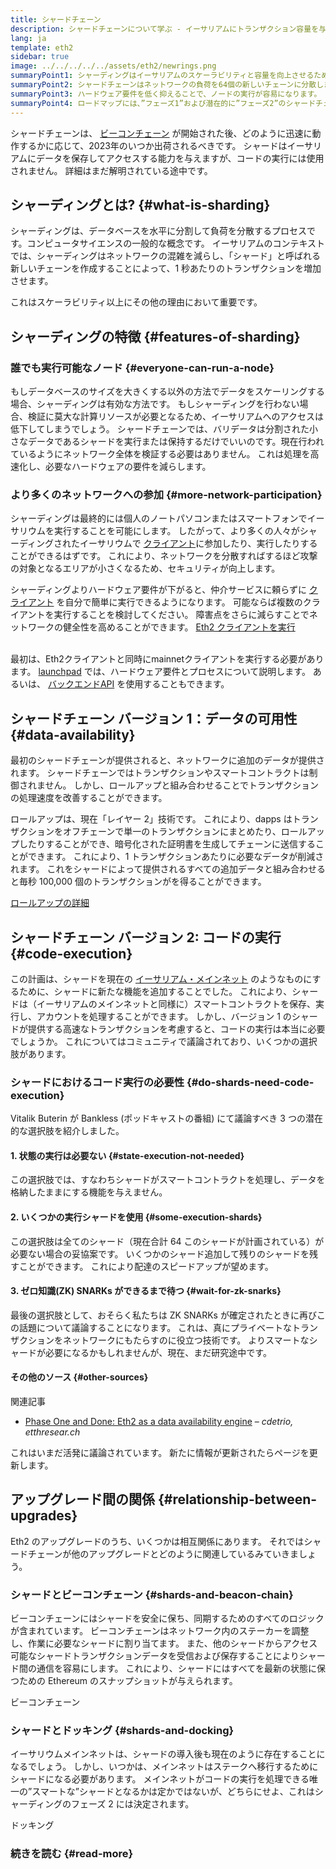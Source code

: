 ```yaml
---
title: シャードチェーン
description: シャードチェーンについて学ぶ - イーサリアムにトランザクション容量を与え、実行を容易にするネットワークのパーティション。
lang: ja
template: eth2
sidebar: true
image: ../../../../../assets/eth2/newrings.png
summaryPoint1: シャーディングはイーサリアムのスケーラビリティと容量を向上させるためのマルチフェーズアップグレードです
summaryPoint2: シャードチェーンはネットワークの負荷を64個の新しいチェーンに分散します。
summaryPoint3: ハードウェア要件を低く抑えることで、ノードの実行が容易になります。
summaryPoint4: ロードマップには、”フェーズ1”および潜在的に”フェーズ2”のシャードチェーンに関する作業が含まれます。
---
```


<UpgradeStatus date="~2023">
    シャードチェーンは、 <a href="/eth2/beacon-chain/">ビーコンチェーン</a> が開始された後、どのように迅速に動作するかに応じて、2023年のいつか出荷されるべきです。 シャードはイーサリアムにデータを保存してアクセスする能力を与えますが、コードの実行には使用されません。 詳細はまだ解明されている途中です。
</UpgradeStatus>

## シャーディングとは? {#what-is-sharding}

シャーディングは、データベースを水平に分割して負荷を分散するプロセスです。コンピュータサイエンスの一般的な概念です。 イーサリアムのコンテキストでは、シャーディングはネットワークの混雑を減らし、「シャード」と呼ばれる新しいチェーンを作成することによって、1 秒あたりのトランザクションを増加させます。

これはスケーラビリティ以上にその他の理由において重要です。

## シャーディングの特徴 {#features-of-sharding}

### 誰でも実行可能なノード {#everyone-can-run-a-node}

もしデータベースのサイズを大きくする以外の方法でデータをスケーリングする場合、シャーディングは有効な方法です。 もしシャーディングを行わない場合、検証に莫大な計算リソースが必要となるため、イーサリアムへのアクセスは低下してしまうでしょう。 シャードチェーンでは、バリデータは分割された小さなデータであるシャードを実行または保持するだけでいいのです。現在行われているようにネットワーク全体を検証する必要はありません。 これは処理を高速化し、必要なハードウェアの要件を減らします。

### より多くのネットワークへの参加 {#more-network-participation}

シャーディングは最終的には個人のノートパソコンまたはスマートフォンでイーサリウムを実行することを可能にします。 したがって、より多くの人々がシャーディングされたイーサリウムで [クライアント](/developers/docs/nodes-and-clients/)に参加したり、実行したりすることができるはずです。 これにより、ネットワークを分散すればするほど攻撃の対象となるエリアが小さくなるため、セキュリティが向上します。

シャーディングよりハードウェア要件が下がると、仲介サービスに頼らずに [クライアント](/developers/docs/nodes-and-clients/) を自分で簡単に実行できるようになります。 可能ならば複数のクライアントを実行することを検討してください。 障害点をさらに減らすことでネットワークの健全性を高めることができます。 [Eth2 クライアントを実行](/eth2/get-involved/)

<br />

<InfoBanner isWarning={true}>
  最初は、Eth2クライアントと同時にmainnetクライアントを実行する必要があります。 <a href="https://launchpad.ethereum.org" target="_blank">launchpad</a> では、ハードウェア要件とプロセスについて説明します。 あるいは、 <a href="/developers/docs/apis/backend/#available-libraries">バックエンドAPI</a> を使用することもできます。
</InfoBanner>

## シャードチェーン バージョン 1：データの可用性 {#data-availability}

最初のシャードチェーンが提供されると、ネットワークに追加のデータが提供されます。 シャードチェーンではトランザクションやスマートコントラクトは制御されません。 しかし、ロールアップと組み合わせることでトランザクションの処理速度を改善することができます。

ロールアップは、現在「レイヤー 2」技術です。 これにより、dapps はトランザクションをオフチェーンで単一のトランザクションにまとめたり、ロールアップしたりすることができ、暗号化された証明書を生成してチェーンに送信することができます。 これにより、1 トランザクションあたりに必要なデータが削減されます。 これをシャードによって提供されるすべての追加データと組み合わせると毎秒 100,000 個のトランザクションがを得ることができます。

[ロールアップの詳細](/developers/docs/layer-2-scaling/)

## シャードチェーン バージョン 2: コードの実行 {#code-execution}

この計画は、シャードを現在の [イーサリアム・メインネット](/glossary/#mainnet) のようなものにするために、シャードに新たな機能を追加することでした。 これにより、シャードは（イーサリアムのメインネットと同様に）スマートコントラクトを保存、実行し、アカウントを処理することができます。 しかし、バージョン 1 のシャードが提供する高速なトランザクションを考慮すると、コードの実行は本当に必要でしょうか。 これについてはコミュニティで議論されており、いくつかの選択肢があります。

### シャードにおけるコード実行の必要性 {#do-shards-need-code-execution}

Vitalik Buterin が Bankless (ポッドキャストの番組) にて議論すべき 3 つの潜在的な選択肢を紹介しました。

<YouTube id="-R0j5AMUSzA" start="5841" />

#### 1. 状態の実行は必要ない {#state-execution-not-needed}

この選択肢では、すなわちシャードがスマートコントラクトを処理し、データを格納したままにする機能を与えません。

#### 2. いくつかの実行シャードを使用 {#some-execution-shards}

この選択肢は全てのシャード（現在合計 64 このシャードが計画されている）が必要ない場合の妥協案です。 いくつかのシャード追加して残りのシャードを残すことができます。 これにより配達のスピードアップが望めます。

#### 3. ゼロ知識(ZK) SNARKs ができるまで待つ {#wait-for-zk-snarks}

最後の選択肢として、おそらく私たちは ZK SNARKs が確定されたときに再びこの話題について議論することになります。 これは、真にプライベートなトランザクションをネットワークにもたらすのに役立つ技術です。 よりスマートなシャードが必要になるかもしれませんが、現在、まだ研究途中です。

#### その他のソース {#other-sources}

関連記事

- [Phase One and Done: Eth2 as a data availability engine](https://ethresear.ch/t/phase-one-and-done-eth2-as-a-data-availability-engine/5269/8) – _cdetrio, etthresear.ch_

これはいまだ活発に議論されています。 新たに情報が更新されたらページを更新します。

## アップグレード間の関係 {#relationship-between-upgrades}

Eth2 のアップグレードのうち、いくつかは相互関係にあります。 それではシャードチェーンが他のアップグレードとどのように関連しているみていきましょう。

### シャードとビーコンチェーン {#shards-and-beacon-chain}

ビーコンチェーンにはシャードを安全に保ち、同期するためのすべてのロジックが含まれています。 ビーコンチェーンはネットワーク内のステーカーを調整し、作業に必要なシャードに割り当てます。 また、他のシャードからアクセス可能なシャードトランザクションデータを受信および保存することによりシャード間の通信を容易にします。 これにより、シャードにはすべてを最新の状態に保つための Ethereum のスナップショットが与えられます。

<ButtonLink to="/eth2/beacon-chain/">ビーコンチェーン</ButtonLink>

### シャードとドッキング {#shards-and-docking}

イーサリウムメインネットは、シャードの導入後も現在のように存在することになるでしょう。 しかし、いつかは、メインネットはステークへ移行するためにシャードになる必要があります。 メインネットがコードの実行を処理できる唯一の”スマートな”シャードとなるかは定かではないが、どちらにせよ、これはシャーディングのフェーズ 2 には決定されます。

<ButtonLink to="/eth2/docking/">ドッキング</ButtonLink>

<Divider />

### 続きを読む {#read-more}

<Eth2ShardChainsList />
